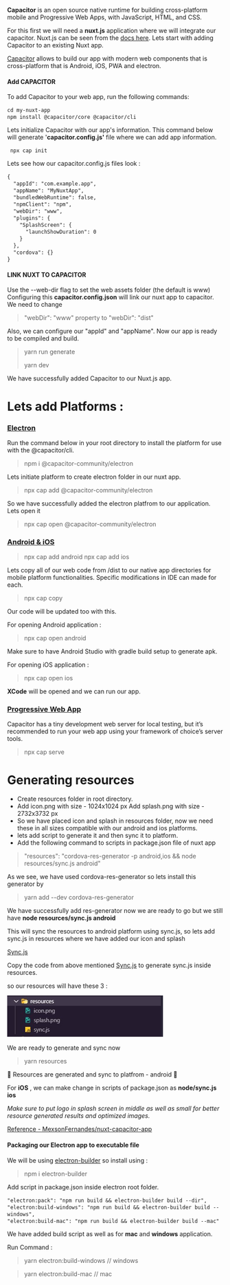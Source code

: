 **Capacitor** is an open source native runtime for building cross-platform mobile and Progressive Web Apps, with JavaScript, HTML, and CSS. 

For this first we will need a **nuxt.js** application where we will integrate our capacitor. Nuxt.js can be seen from the [docs here](https://nuxtjs.org/docs/2.x/get-started/installation). Lets start with adding Capacitor to an existing Nuxt app.

[Capacitor](https://capacitorjs.com/docs/getting-started) allows to build our app with modern web components that is cross-platform that is  Android, iOS, PWA and electron.

#### Add CAPACITOR
To add Capacitor to your web app, run the following commands:

```
cd my-nuxt-app
npm install @capacitor/core @capacitor/cli
```

Lets initialize Capacitor with our app's information. This command below will generate '**capacitor.config.js'** file where we can add app information.

```
 npx cap init
```

Lets see how our capacitor.config.js files look :

```
{
  "appId": "com.example.app",
  "appName": "MyNuxtApp",
  "bundledWebRuntime": false,
  "npmClient": "npm",
  "webDir": "www",
  "plugins": {
    "SplashScreen": {
      "launchShowDuration": 0
    }
  },
  "cordova": {}
}
```
#### LINK NUXT TO CAPACITOR

Use the --web-dir flag to set the web assets folder (the default is www)
Configuring this **capacitor.config.json** will link our nuxt app to capacitor. We need to change

> "webDir": "www" property to "webDir": "dist"

Also, we can configure our "appId" and "appName". Now our app is ready to be compiled and build.

> yarn run generate 
>
> yarn dev

We have successfully added Capacitor to our Nuxt.js app.

# Lets add Platforms :

### **[Electron](https://capacitor-community.github.io/electron/#/./getting-started/index)**

Run the command below in your root directory to install the platform for use with the @capacitor/cli.

> npm i @capacitor-community/electron

Lets initiate platform to create electron folder in our nuxt app.

> npx cap add @capacitor-community/electron

So we have successfully added the electron platfrom to our application. Lets open it

> npx cap open @capacitor-community/electron

### **[Android & iOS](https://capacitorjs.com/docs/basics/running-your-app)**

> npx cap add android 
> npx cap add ios

Lets copy all of our web code from /dist to our native app directories for mobile platform functionalities. Specific modifications in IDE can made for each.

> npx cap copy

Our code will be updated too with this.

For opening Android application :

> npx cap open android

Make sure to have Android Studio with gradle build setup to generate apk.

For opening iOS application :

> npx cap open ios

**XCode** will be opened and we can run our app.

### **[Progressive Web App](https://capacitorjs.com/docs/basics/running-your-app#progressive-web-app)**

Capacitor has a tiny development web server for local testing, but it’s recommended to run your web app using your framework of choice’s server tools.

> npx cap serve

# Generating resources

* Create resources folder in root directory.
* Add icon.png with size - 1024x1024 px Add splash.png with size - 2732x3732 px
* So we have placed icon and splash in resources folder, now we need these in all sizes compatible with our android and ios platforms.
* lets add script to generate it and then sync it to platform.
* Add the following command to scripts in package.json file of nuxt app

> "resources": "cordova-res-generator -p android,ios && node resources/sync.js android"

As we see, we have used cordova-res-generator so lets install this generator by

> yarn add --dev cordova-res-generator

We have successfully add res-generator now we are ready to go but we still have **node resources/sync.js android**


This will sync the resources to android platform using sync.js, so lets add sync.js in resources where we have added our icon and splash

[Sync.js](https://github.com/anshcena/blog/blob/main/nuxt-capacitor/sync.js)

Copy the code from above mentioned [Sync.js](https://github.com/anshcena/blog/blob/main/nuxt-capacitor/sync.js) to generate sync.js inside resources.

so our resources will have these 3 :

![Structure resources](https://github.com/anshcena/blog/blob/main/nuxt-capacitor/img/sync%20file.jpg?raw=true "Resources")

We are ready to generate and sync now

> yarn resources

🎉 Resources are generated and sync to platfrom - android 🎉

For **iOS** , we can make change in scripts of package.json as **node/sync.js ios**

*Make sure to put logo in splash screen in middle as well as small for better resource generated results and optimized images.*

[Reference - MexsonFernandes/nuxt-capacitor-app](https://github.com/MexsonFernandes/nuxt-capacitor-app)

#### Packaging our Electron app to executable file

We will be using [electron-builder](https://www.npmjs.com/package/electron-builder) so install using :

> npm i electron-builder

Add script in package.json inside electron root folder.

```
"electron:pack": "npm run build && electron-builder build --dir",
"electron:build-windows": "npm run build && electron-builder build --windows",
"electron:build-mac": "npm run build && electron-builder build --mac"
```
We have added build script as well as for **mac** and **windows** application.

Run Command : 
>yarn electron:build-windows // windows

>yarn electron:build-mac     // mac
